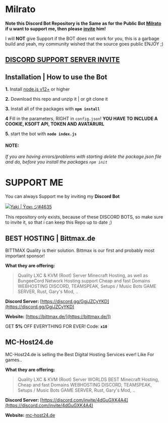 # Milrato

**Note this Discord Bot Repository is the Same as for the Public Bot [Milrato](https://yakibot.ga/) if u want to support me, then please [invite](https://yakibot.ga/) him!**

I will **NOT** give Support if the BOT does not work for you, this is a garbage build and yeah, my community wished that the source goes public ENJOY ;)

## [**DISCORD SUPPORT SERVER INVITE**](https://discord.gg/2t8EM3BvPG)

## Installation | How to use the Bot

 **1.** Install [node.js v12+](https://nodejs.org/api/cli.html#cli_unhandled_rejections_mode) or higher

 **2.** Download this repo and unzip it    |    or git clone it

 **3.** Install all of the packages with **`npm install`** 

 **4** Fill in the parameters, RIGHT in `config.json`! **YOU HAVE TO INCLUDE A COOKIE, KSOFT API, TOKEN AND AVATARURL**

 **5.** start the bot with **`node index.js`**

#### **NOTE:**

*If you are having errors/problems with starting delete the package.json file and do, before you install the packages `npm init`*


# SUPPORT ME

You can always Support me by inviting my **Discord Bot**

[![Yaki | Ÿακι ジ#4635](https://images-ext-1.discordapp.net/external/Tm18MEVUIKmnAlIH7dqx_QdiaFWgt3Wx1GkiPRSJgOY/https/cdn.discordapp.com/avatars/902388483568599040/bcfefeb5763d8297ad9065d0537767f3.webp)](https://yakibot.ga/)

This repository only exists, because of these DISCORD BOTS, so make sure to invite it, so that i can keep this Repo up to date ;)

## BEST HOSTING | Bittmax.de
BITTMAX Quality is their solution.
Bittmax is our first and probably most important sponsor!

**What they are offering:**
> Quality LXC & KVM (Root) Server
> Minecraft Hosting, as well as BungeeCord Network Hosting support
> Cheap and fast Domains
> WEBHOSTING
> DISCORD, TEAMSPEAK, Setups / Music Bots
> GAME SERVER, Rust, Gary's Mod, ..

**Discord Server:**
[https://discord.gg/GgjJZCyYKD](https://discord.gg/GgjJZCyYKD)

**Website:**
[https://bittmax.de/](https://bittmax.de/])

GET **5%** OFF EVERYTHING FOR EVER!
Code: **`x10`**

## MC-Host24.de
MC-Host24.de is selling the Best Digital Hosting Services ever!
Like For games..

**What they are offering:**
> Quality LXC & KVM (Root) Server
> WORLDS BEST Minecraft Hosting,
> Cheap and fast Domains
> WEBHOSTING
> DISCORD, TEAMSPEAK, Setups / Music Bots
> GAME SERVER, Rust, Gary's Mod, ..

**Discord Server:**
[https://discord.com/invite/4dGuGXK4A4](https://discord.com/invite/4dGuGXK4A4)

**Website:**
[mc-host24.de](https://mc-host24.de/user/affiliate/3121])
